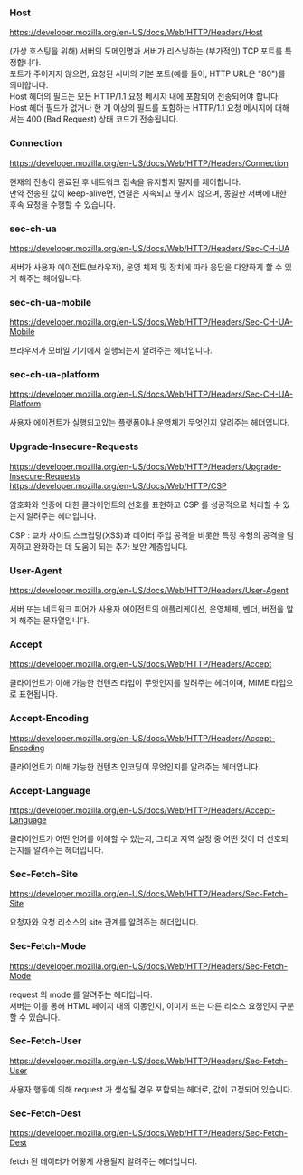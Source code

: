 ### Host

https://developer.mozilla.org/en-US/docs/Web/HTTP/Headers/Host

(가상 호스팅을 위해) 서버의 도메인명과 서버가 리스닝하는 (부가적인) TCP 포트를 특정합니다.<br>
포트가 주어지지 않으면, 요청된 서버의 기본 포트(예를 들어, HTTP URL은 "80")를 의미합니다.<br>
Host 헤더의 필드는 모든 HTTP/1.1 요청 메시지 내에 포함되어 전송되어야 합니다.<br>
Host 헤더 필드가 없거나 한 개 이상의 필드를 포함하는 HTTP/1.1 요청 메시지에 대해서는 400 (Bad Request) 상태 코드가 전송됩니다.

### Connection

https://developer.mozilla.org/en-US/docs/Web/HTTP/Headers/Connection

현재의 전송이 완료된 후 네트워크 접속을 유지할지 말지를 제어합니다.<br>
만약 전송된 값이 keep-alive면, 연결은 지속되고 끊기지 않으며, 동일한 서버에 대한 후속 요청을 수행할 수 있습니다.

### sec-ch-ua

https://developer.mozilla.org/en-US/docs/Web/HTTP/Headers/Sec-CH-UA

서버가 사용자 에이전트(브라우저), 운영 체제 및 장치에 따라 응답을 다양하게 할 수 있게 해주는 헤더입니다.

### sec-ch-ua-mobile

https://developer.mozilla.org/en-US/docs/Web/HTTP/Headers/Sec-CH-UA-Mobile

브라우저가 모바일 기기에서 실행되는지 알려주는 헤더입니다.

### sec-ch-ua-platform

https://developer.mozilla.org/en-US/docs/Web/HTTP/Headers/Sec-CH-UA-Platform

사용자 에이전트가 실행되고있는 플랫폼이나 운영체가 무엇인지 알려주는 헤더입니다.

### Upgrade-Insecure-Requests

https://developer.mozilla.org/en-US/docs/Web/HTTP/Headers/Upgrade-Insecure-Requests<br>
https://developer.mozilla.org/en-US/docs/Web/HTTP/CSP

암호화와 인증에 대한 클라이언트의 선호를 표현하고 CSP 를 성공적으로 처리할 수 있는지 알려주는 헤더입니다.

CSP : 교차 사이트 스크립팅(XSS)과 데이터 주입 공격을 비롯한 특정 유형의 공격을 탐지하고 완화하는 데 도움이 되는 추가 보안 계층입니다.

### User-Agent

https://developer.mozilla.org/en-US/docs/Web/HTTP/Headers/User-Agent

서버 또는 네트워크 피어가 사용자 에이전트의 애플리케이션, 운영체제, 벤더, 버전을 알게 해주는 문자열입니다.

### Accept

https://developer.mozilla.org/en-US/docs/Web/HTTP/Headers/Accept

클라이언트가 이해 가능한 컨텐츠 타입이 무엇인지를 알려주는 헤더이며, MIME 타입으로 표현됩니다.

### Accept-Encoding

https://developer.mozilla.org/en-US/docs/Web/HTTP/Headers/Accept-Encoding

클라이언트가 이해 가능한 컨텐츠 인코딩이 무엇인지를 알려주는 헤더입니다.

### Accept-Language

https://developer.mozilla.org/en-US/docs/Web/HTTP/Headers/Accept-Language

클라이언트가 어떤 언어를 이해할 수 있는지, 그리고 지역 설정 중 어떤 것이 더 선호되는지를 알려주는 헤더입니다.

### Sec-Fetch-Site

https://developer.mozilla.org/en-US/docs/Web/HTTP/Headers/Sec-Fetch-Site

요청자와 요청 리소스의 site 관계를 알려주는 헤더입니다.

### Sec-Fetch-Mode

https://developer.mozilla.org/en-US/docs/Web/HTTP/Headers/Sec-Fetch-Mode

request 의 mode 를 알려주는 헤더입니다.<br>
서버는 이를 통해 HTML 페이지 내의 이동인지, 이미지 또는 다른 리소스 요청인지 구분할 수 있습니다.

### Sec-Fetch-User

https://developer.mozilla.org/en-US/docs/Web/HTTP/Headers/Sec-Fetch-User

사용자 행동에 의해 request 가 생성될 경우 포함되는 헤더로, 값이 고정되어 있습니다.

### Sec-Fetch-Dest

https://developer.mozilla.org/en-US/docs/Web/HTTP/Headers/Sec-Fetch-Dest

fetch 된 데이터가 어떻게 사용될지 알려주는 헤더입니다.